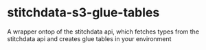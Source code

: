 # stitchdata-s3-glue-tables
A wrapper ontop of the stitchdata api, which fetches types from the stitchdata api and creates glue tables in your environment
